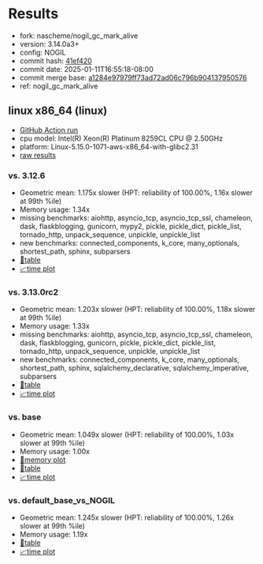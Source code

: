 # Results

- fork: nascheme/nogil_gc_mark_alive
- version: 3.14.0a3+
- config: NOGIL
- commit hash: [41ef420](https://github.com/nascheme/cpython/commit/41ef420)
- commit date: 2025-01-11T16:55:18-08:00
- commit merge base: [a1284e97979ff73ad72ad06c796b904137950576](https://github.com/python/cpython/commit/a1284e97979ff73ad72ad06c796b904137950576)
- ref: nogil_gc_mark_alive

## linux x86_64 (linux)

- [GitHub Action run](https://github.com/facebookexperimental/free-threading-benchmarking/actions/runs/12729811117)
- cpu model: Intel(R) Xeon(R) Platinum 8259CL CPU @ 2.50GHz
- platform: Linux-5.15.0-1071-aws-x86_64-with-glibc2.31
- [raw results](bm-20250111-linux-x86_64-nascheme-nogil_gc_mark_alive-3.14.0a3%2B-41ef420.json)

### vs. 3.12.6

- Geometric mean: 1.175x slower (HPT: reliability of 100.00%, 1.16x slower at 99th %ile)
- Memory usage: 1.34x
- missing benchmarks: aiohttp, asyncio_tcp, asyncio_tcp_ssl, chameleon, dask, flaskblogging, gunicorn, mypy2, pickle, pickle_dict, pickle_list, tornado_http, unpack_sequence, unpickle, unpickle_list
- new benchmarks: connected_components, k_core, many_optionals, shortest_path, sphinx, subparsers
- [📄table](bm-20250111-linux-x86_64-nascheme-nogil_gc_mark_alive-3.14.0a3%2B-41ef420-vs-3.12.6.md)
- [📈time plot](bm-20250111-linux-x86_64-nascheme-nogil_gc_mark_alive-3.14.0a3%2B-41ef420-vs-3.12.6.svg)

### vs. 3.13.0rc2

- Geometric mean: 1.203x slower (HPT: reliability of 100.00%, 1.18x slower at 99th %ile)
- Memory usage: 1.33x
- missing benchmarks: aiohttp, asyncio_tcp, asyncio_tcp_ssl, chameleon, dask, flaskblogging, gunicorn, pickle, pickle_dict, pickle_list, tornado_http, unpack_sequence, unpickle, unpickle_list
- new benchmarks: connected_components, k_core, many_optionals, shortest_path, sphinx, sqlalchemy_declarative, sqlalchemy_imperative, subparsers
- [📄table](bm-20250111-linux-x86_64-nascheme-nogil_gc_mark_alive-3.14.0a3%2B-41ef420-vs-3.13.0rc2.md)
- [📈time plot](bm-20250111-linux-x86_64-nascheme-nogil_gc_mark_alive-3.14.0a3%2B-41ef420-vs-3.13.0rc2.svg)

### vs. base

- Geometric mean: 1.049x slower (HPT: reliability of 100.00%, 1.03x slower at 99th %ile)
- Memory usage: 1.00x
- [🧠memory plot](bm-20250111-linux-x86_64-nascheme-nogil_gc_mark_alive-3.14.0a3%2B-41ef420-vs-base-mem.svg)
- [📄table](bm-20250111-linux-x86_64-nascheme-nogil_gc_mark_alive-3.14.0a3%2B-41ef420-vs-base.md)
- [📈time plot](bm-20250111-linux-x86_64-nascheme-nogil_gc_mark_alive-3.14.0a3%2B-41ef420-vs-base.svg)

### vs. default_base_vs_NOGIL

- Geometric mean: 1.245x slower (HPT: reliability of 100.00%, 1.26x slower at 99th %ile)
- Memory usage: 1.19x
- [📄table](bm-20250111-linux-x86_64-nascheme-nogil_gc_mark_alive-3.14.0a3%2B-41ef420-vs-default_base_vs_NOGIL.md)
- [📈time plot](bm-20250111-linux-x86_64-nascheme-nogil_gc_mark_alive-3.14.0a3%2B-41ef420-vs-default_base_vs_NOGIL.svg)

